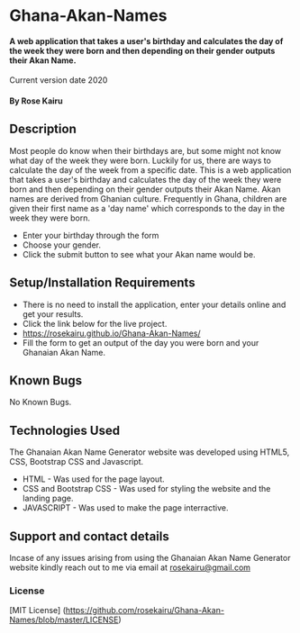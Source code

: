 # Ghana-Akan-Names
#### A web application that takes a user's birthday and calculates the day of the week they were born and then depending on their gender outputs their Akan Name.
Current version date 2020
#### By **Rose Kairu**
## Description
Most people do know when their birthdays are, but some might not know what day of the week they were born. Luckily for us, there are ways to calculate the day of the week from a specific date. 
This is a web application that takes a user's birthday and calculates the day of the week they were born and then depending on their gender outputs their Akan Name. 
Akan names are derived from Ghanian culture. Frequently in Ghana, children are given their first name as a 'day name' which corresponds to the day in the week they were born.
* Enter your birthday through the form 
* Choose your gender.
* Click the submit button to see what your Akan name would be.
## Setup/Installation Requirements
* There is no need to install the application, enter your details online and get your results.
* Click the link below for the live project.
* https://rosekairu.github.io/Ghana-Akan-Names/
* Fill the form to get an output of the day you were born and your Ghanaian Akan Name.
## Known Bugs
No Known Bugs.
## Technologies Used
The Ghanaian Akan Name Generator website was developed using HTML5, CSS, Bootstrap CSS and Javascript.
* HTML - Was used for the page layout.
* CSS and Bootstrap CSS - Was used for styling the website and the landing page.
* JAVASCRIPT - Was used to make the page interractive.
## Support and contact details
Incase of any issues arising from using the Ghanaian Akan Name Generator website kindly reach out to me via email at rosekairu@gmail.com
### License
[MIT License] (https://github.com/rosekairu/Ghana-Akan-Names/blob/master/LICENSE)
